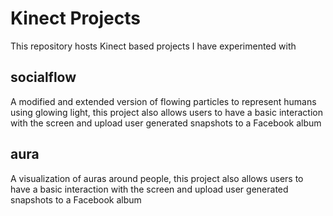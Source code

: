 Kinect Projects
=================================

This repository hosts Kinect based projects I have experimented with

socialflow
-----------

A modified and extended version of flowing particles to represent humans using glowing light, this project also allows users to have a basic interaction with the screen and upload user generated snapshots to a Facebook album

aura
-----

A visualization of auras around people, this project also allows users to have a basic interaction with the screen and upload user generated snapshots to a Facebook album